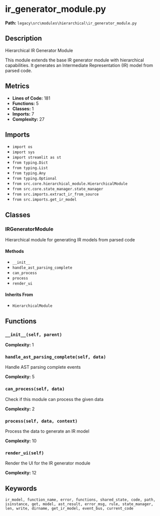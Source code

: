 # ir_generator_module.py

**Path:** `legacy\src\modules\hierarchical\ir_generator_module.py`

## Description

Hierarchical IR Generator Module

This module extends the base IR generator module with hierarchical capabilities.
It generates an Intermediate Representation (IR) model from parsed code.

## Metrics

- **Lines of Code:** 181
- **Functions:** 5
- **Classes:** 1
- **Imports:** 7
- **Complexity:** 27

## Imports

- `import os`
- `import sys`
- `import streamlit as st`
- `from typing.Dict`
- `from typing.List`
- `from typing.Any`
- `from typing.Optional`
- `from src.core.hierarchical_module.HierarchicalModule`
- `from src.core.state_manager.state_manager`
- `from src.imports.extract_ir_from_source`
- `from src.imports.get_ir_model`

## Classes

### IRGeneratorModule

Hierarchical module for generating IR models from parsed code

#### Methods

- `__init__`
- `handle_ast_parsing_complete`
- `can_process`
- `process`
- `render_ui`

#### Inherits From

- `HierarchicalModule`

## Functions

### `__init__(self, parent)`

**Complexity:** 1

### `handle_ast_parsing_complete(self, data)`

Handle AST parsing complete events

**Complexity:** 5

### `can_process(self, data)`

Check if this module can process the given data

**Complexity:** 2

### `process(self, data, context)`

Process the data to generate an IR model

**Complexity:** 10

### `render_ui(self)`

Render the UI for the IR generator module

**Complexity:** 12

## Keywords

`ir_model, function_name, error, functions, shared_state, code, path, isinstance, get, model, ast_result, error_msg, rule, state_manager, len, write, dirname, get_ir_model, event_bus, current_code`

